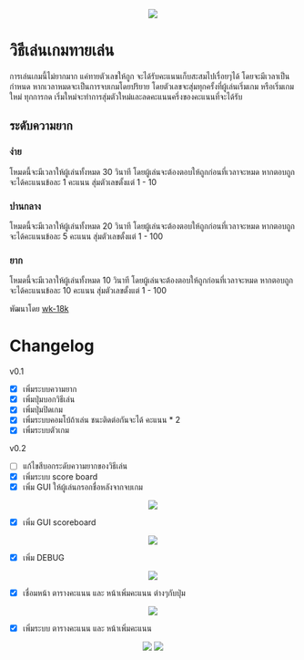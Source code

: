<p align="center"><img src="https://media.discordapp.net/attachments/585069498986397707/1060275417304535140/image.png?width=353&height=671"></p>

# วิธีเล่นเกมทายเล่น

การเล่นเกมนี้ไม่ยากมาก แค่ทายตัวเลขให้ถูก จะได้รับคะแนนเก็บสะสมไปเรื่อยๆได้ โดยจะมีเวลาเป็นกำหนด หากเวลาหมดจะเป็นการจบเกมโดยปริยาย โดยตัวเลขจะสุ่มทุกครั้งที่ผู้เล่นเริ่มเกม หรือเริ่มเกมใหม่ ทุกการกด เริ่มใหม่จะทำการสุ่มตัวใหม่และลดคะแนนครึ่งของคะแนนที่จะได้รับ

## ระดับความยาก

### ง่าย

โหมดนี้จะมีเวลาให้ผู้เล่นทั้งหมด 30 วินาที โดยผู้เล่นจะต้องตอบให้ถูกก่อนที่เวลาจะหมด หากตอบถูกจะได้คะแนนข้อละ 1 คะแนน สุ่มตัวเลขตั้งแต่ 1 - 10

### ปานกลาง

โหมดนี้จะมีเวลาให้ผู้เล่นทั้งหมด 20 วินาที โดยผู้เล่นจะต้องตอบให้ถูกก่อนที่เวลาจะหมด หากตอบถูกจะได้คะแนนข้อละ 5 คะแนน สุ่มตัวเลขตั้งแต่ 1 - 100

### ยาก

โหมดนี้จะมีเวลาให้ผู้เล่นทั้งหมด 10 วินาที โดยผู้เล่นจะต้องตอบให้ถูกก่อนที่เวลาจะหมด หากตอบถูกจะได้คะแนนข้อละ 10 คะแนน สุ่มตัวเลขตั้งแต่ 1 - 100

พัฒนาโดย [wk-18k](https://github.com/watchakorn-18k)

# Changelog

v0.1

- [x] เพิ่มระบบความยาก
- [x] เพิ่มปุ่มบอกวิธีเล่น
- [x] เพิ่มปุ่มปิดเกม
- [x] เพิ่มระบบคอมโบ้ถ้าเล่น ชนะติดต่อกันจะได้ คะแนน \* 2
- [x] เพิ่มระบบตัวเกม

v0.2

- [ ] แก้ไขสีบอกระดับความยากของวิธีเล่น
- [x] เพิ่มระบบ score board
- [x] เพิ่ม GUI ให้ผู้เล่นกรอกชื่อหลังจากจบเกม

<p align="center"><img src="https://media.discordapp.net/attachments/585069498986397707/1062448787701895198/image.png?width=362&height=671">
</p>

- [x] เพิ่ม GUI scoreboard

<p align="center"><img src="https://media.discordapp.net/attachments/585069498986397707/1062448734300012615/image.png?width=364&height=671">
</p>

- [x] เพิ่ม DEBUG

<p align="center"><img src="https://media.discordapp.net/attachments/372372440334073859/1062818213718663249/image.png?width=371&height=670">
</p>

- [x] เชื่อมหน้า ตารางคะแนน และ หน้าเพิ่มคะแนน ต่างๆกับปุ่ม

<p align="center"><img src="https://cdn.discordapp.com/attachments/372372440334073859/1062818784878014545/gamedfdsf.gif">
</p>

- [x] เพิ่มระบบ ตารางคะแนน และ หน้าเพิ่มคะแนน

<p align="center"><img src="https://media.discordapp.net/attachments/585069498986397707/1063587147329835119/image.png?width=366&height=671">
<img src="https://media.discordapp.net/attachments/585069498986397707/1063580207484772352/image.png?width=360&height=671">
</p>
